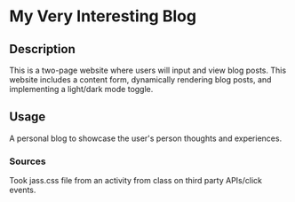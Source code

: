# My Very Interesting Blog

## Description

This is a two-page website where users will input and view blog posts. This website includes a content form, dynamically rendering blog posts, and implementing a light/dark mode toggle. 

## Usage

A personal blog to showcase the user's person thoughts and experiences.

### Sources

Took jass.css file from an activity from class on third party APIs/click events.


